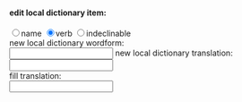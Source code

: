 #### edit local dictionary item:

<div id="dict-item-container">
    <div id="choose-item-pos">
        <input type="radio" class="local-item-pos" name="dictpos" value="name">name
        <input type="radio" class="local-item-pos" name="dictpos" value="verb" checked=true>verb
        <input type="radio" class="local-item-pos" name="dictpos" value="indeclinable">indeclinable
        <br>
        new local dictionary wordform:
        <br>
        <input type="text" class="dict-item-input-text" id="new-item-input-wf" >
        new local dictionary translation:
        <br>
        <input type="text" class="dict-item-input-text" id="new-item-input-trns" >
    </div>
    <div id="item-dict">
        <div id="dict-item-header">
        <span class="dict-item" id="dict-item-rdict"></span>
    <span class="dict-item" id="dict-item-pos"></span>
    </div>
    fill translation:
    <br>
        <input type="text" class="dict-item-input-text" id="dict-item-input-text" >
    </div>
</div>

